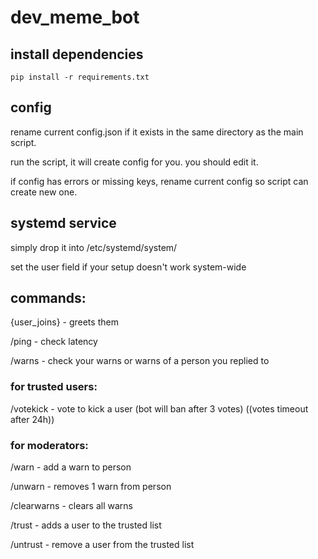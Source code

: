 # dev_meme_bot

## install dependencies

```shell
pip install -r requirements.txt
```

## config
rename current config.json if it exists in the same directory as the main script.

run the script, it will create config for you. you should edit it.

if config has errors or missing keys, rename current config so script can create new one.

## systemd service
simply drop it into /etc/systemd/system/

set the user field if your setup doesn't work system-wide

## commands:

{user_joins} - greets them

/ping - check latency

/warns - check your warns or warns of a person you replied to

### for trusted users:

/votekick - vote to kick a user (bot will ban after 3 votes) ((votes timeout after 24h))

### for moderators:

/warn - add a warn to person

/unwarn - removes 1 warn from person

/clearwarns - clears all warns

/trust - adds a user to the trusted list

/untrust - remove a user from the trusted list